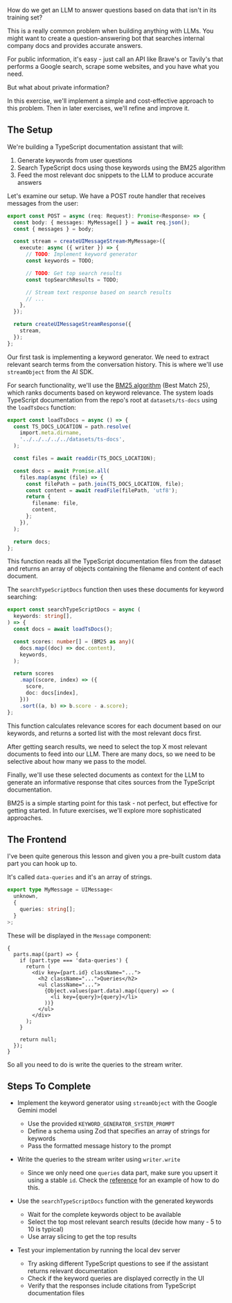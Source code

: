 How do we get an LLM to answer questions based on data that isn't in its training set?

This is a really common problem when building anything with LLMs. You might want to create a question-answering bot that searches internal company docs and provides accurate answers.

For public information, it's easy - just call an API like Brave's or Tavily's that performs a Google search, scrape some websites, and you have what you need.

But what about private information?

In this exercise, we'll implement a simple and cost-effective approach to this problem. Then in later exercises, we'll refine and improve it.

## The Setup

We're building a TypeScript documentation assistant that will:

1. Generate keywords from user questions
2. Search TypeScript docs using those keywords using the BM25 algorithm
3. Feed the most relevant doc snippets to the LLM to produce accurate answers

Let's examine our setup. We have a POST route handler that receives messages from the user:

```ts
export const POST = async (req: Request): Promise<Response> => {
  const body: { messages: MyMessage[] } = await req.json();
  const { messages } = body;

  const stream = createUIMessageStream<MyMessage>({
    execute: async ({ writer }) => {
      // TODO: Implement keyword generator
      const keywords = TODO;

      // TODO: Get top search results
      const topSearchResults = TODO;

      // Stream text response based on search results
      // ...
    },
  });

  return createUIMessageStreamResponse({
    stream,
  });
};
```

Our first task is implementing a keyword generator. We need to extract relevant search terms from the conversation history. This is where we'll use `streamObject` from the AI SDK.

For search functionality, we'll use the [BM25 algorithm](https://en.wikipedia.org/wiki/Okapi_BM25) (Best Match 25), which ranks documents based on keyword relevance. The system loads TypeScript documentation from the repo's root at `datasets/ts-docs` using the `loadTsDocs` function:

```ts
export const loadTsDocs = async () => {
  const TS_DOCS_LOCATION = path.resolve(
    import.meta.dirname,
    '../../../../../datasets/ts-docs',
  );

  const files = await readdir(TS_DOCS_LOCATION);

  const docs = await Promise.all(
    files.map(async (file) => {
      const filePath = path.join(TS_DOCS_LOCATION, file);
      const content = await readFile(filePath, 'utf8');
      return {
        filename: file,
        content,
      };
    }),
  );

  return docs;
};
```

This function reads all the TypeScript documentation files from the dataset and returns an array of objects containing the filename and content of each document.

The `searchTypeScriptDocs` function then uses these documents for keyword searching:

```ts
export const searchTypeScriptDocs = async (
  keywords: string[],
) => {
  const docs = await loadTsDocs();

  const scores: number[] = (BM25 as any)(
    docs.map((doc) => doc.content),
    keywords,
  );

  return scores
    .map((score, index) => ({
      score,
      doc: docs[index],
    }))
    .sort((a, b) => b.score - a.score);
};
```

This function calculates relevance scores for each document based on our keywords, and returns a sorted list with the most relevant docs first.

After getting search results, we need to select the top X most relevant documents to feed into our LLM. There are many docs, so we need to be selective about how many we pass to the model.

Finally, we'll use these selected documents as context for the LLM to generate an informative response that cites sources from the TypeScript documentation.

BM25 is a simple starting point for this task - not perfect, but effective for getting started. In future exercises, we'll explore more sophisticated approaches.

## The Frontend

I've been quite generous this lesson and given you a pre-built custom data part you can hook up to.

It's called `data-queries` and it's an array of strings.

```ts
export type MyMessage = UIMessage<
  unknown,
  {
    queries: string[];
  }
>;
```

These will be displayed in the `Message` component:

```tsx
{
  parts.map((part) => {
    if (part.type === 'data-queries') {
      return (
        <div key={part.id} className="...">
          <h2 className="...">Queries</h2>
          <ul className="...">
            {Object.values(part.data).map((query) => (
              <li key={query}>{query}</li>
            ))}
          </ul>
        </div>
      );
    }

    return null;
  });
}
```

So all you need to do is write the queries to the stream writer.

## Steps To Complete

- Implement the keyword generator using `streamObject` with the Google Gemini model
  - Use the provided `KEYWORD_GENERATOR_SYSTEM_PROMPT`
  - Define a schema using Zod that specifies an array of strings for keywords
  - Pass the formatted message history to the prompt

- Write the queries to the stream writer using `writer.write`
  - Since we only need one `queries` data part, make sure you upsert it using a stable `id`. Check the [reference](/exercises/99-reference/99.4-custom-data-parts-id-reconciliation/explainer/readme.md) for an example of how to do this.

- Use the `searchTypeScriptDocs` function with the generated keywords
  - Wait for the complete keywords object to be available
  - Select the top most relevant search results (decide how many - 5 to 10 is typical)
  - Use array slicing to get the top results

- Test your implementation by running the local dev server
  - Try asking different TypeScript questions to see if the assistant returns relevant documentation
  - Check if the keyword queries are displayed correctly in the UI
  - Verify that the responses include citations from TypeScript documentation files
